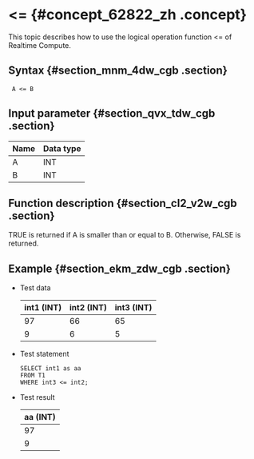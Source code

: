 # <= {#concept_62822_zh .concept}

This topic describes how to use the logical operation function <= of Realtime Compute.

## Syntax {#section_mnm_4dw_cgb .section}

```language-sql
 A <= B

```

## Input parameter {#section_qvx_tdw_cgb .section}

|Name|Data type|
|----|---------|
|A|INT|
|B|INT|

## Function description {#section_cl2_v2w_cgb .section}

TRUE is returned if A is smaller than or equal to B. Otherwise, FALSE is returned.

## Example {#section_ekm_zdw_cgb .section}

-   Test data

    |int1 \(INT\)|int2 \(INT\)|int3 \(INT\)|
    |------------|------------|------------|
    |97|66|65|
    |9|6|5|

-   Test statement

    ```
    SELECT int1 as aa
    FROM T1
    WHERE int3 <= int2;
    ```

-   Test result

    |aa \(INT\)|
    |----------|
    |97|
    |9|


